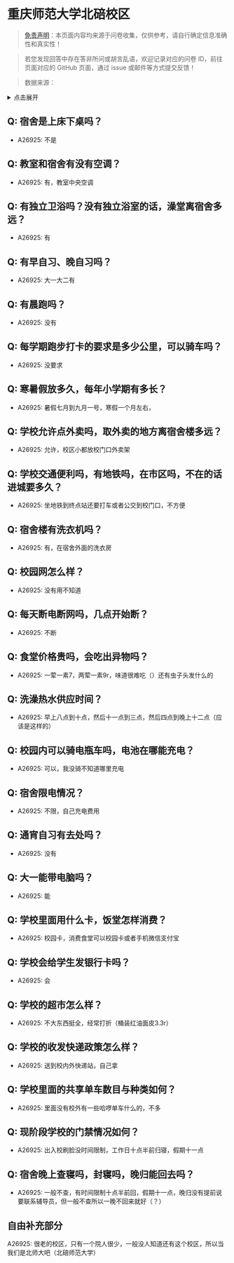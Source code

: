 # 重庆师范大学北碚校区

> [免责声明](https://colleges.chat/#_3)：本页面内容均来源于问卷收集，仅供参考，请自行确定信息准确性和真实性！

> 若您发现回答中存在答非所问或胡言乱语，欢迎记录对应的问卷 ID，前往页面对应的 GitHub 页面，通过 issue 或邮件等方式提交反馈！

> 数据来源：

<details><summary>点击展开</summary>
<ul>
<li>A26925: 匿名 (2024 年 09 月)</li>
</ul>
</details>

## Q: 宿舍是上床下桌吗？

- A26925: 不是

## Q: 教室和宿舍有没有空调？

- A26925: 有，教室中央空调

## Q: 有独立卫浴吗？没有独立浴室的话，澡堂离宿舍多远？

- A26925: 有

## Q: 有早自习、晚自习吗？

- A26925: 大一大二有

## Q: 有晨跑吗？

- A26925: 没有

## Q: 每学期跑步打卡的要求是多少公里，可以骑车吗？

- A26925: 没要求

## Q: 寒暑假放多久，每年小学期有多长？

- A26925: 暑假七月到九月一号，寒假一个月左右，

## Q: 学校允许点外卖吗，取外卖的地方离宿舍楼多远？

- A26925: 允许，校区小都放校门口外卖架

## Q: 学校交通便利吗，有地铁吗，在市区吗，不在的话进城要多久？

- A26925: 坐地铁到终点站还要打车或者公交到校门口，不方便

## Q: 宿舍楼有洗衣机吗？

- A26925: 有，在宿舍外面的洗衣房

## Q: 校园网怎么样？

- A26925: 没有用不知道

## Q: 每天断电断网吗，几点开始断？

- A26925: 不断

## Q: 食堂价格贵吗，会吃出异物吗？

- A26925: 一荤一素7，两荤一素9r，味道很难吃（）还有虫子头发什么的

## Q: 洗澡热水供应时间？

- A26925: 早上八点到十点，然后十一点到三点，然后四点到晚上十二点（应该是这样的）

## Q: 校园内可以骑电瓶车吗，电池在哪能充电？

- A26925: 可以，我没骑不知道哪里充电

## Q: 宿舍限电情况？

- A26925: 不限，自己充电费用

## Q: 通宵自习有去处吗？

- A26925: 没有

## Q: 大一能带电脑吗？

- A26925: 能

## Q: 学校里面用什么卡，饭堂怎样消费？

- A26925: 校园卡，消费食堂可以校园卡或者手机微信支付宝

## Q: 学校会给学生发银行卡吗？

- A26925: 会

## Q: 学校的超市怎么样？

- A26925: 不大东西挺全，经常打折（桶装红油面皮3.3r）

## Q: 学校的收发快递政策怎么样？

- A26925: 送到校内外快递站，自己拿

## Q: 学校里面的共享单车数目与种类如何？

- A26925: 里面没有校外有一些哈啰单车什么的，不多

## Q: 现阶段学校的门禁情况如何？

- A26925: 出入校刷脸没时间限制，工作日十点半前归寝，假期十一点

## Q: 宿舍晚上查寝吗，封寝吗，晚归能回去吗？

- A26925: 一般不查，有时间限制十点半前回，假期十一点，晚归没有提前说要联系辅导员，但一般不查所以一晚不回来就好（？）

## 自由补充部分

A26925: 很老的校区，只有一个院人很少，一般没人知道还有这个校区，所以当我们是北师大吧（北碚师范大学）